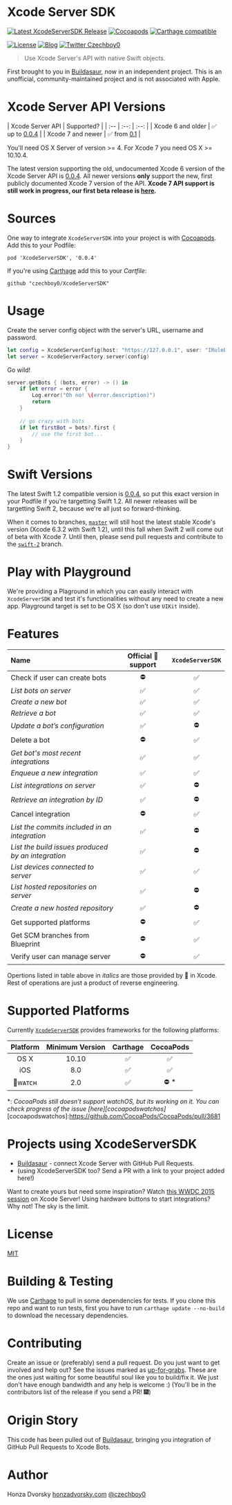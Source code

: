 # Xcode Server SDK

[![Latest XcodeServerSDK Release](https://img.shields.io/github/release/czechboy0/XcodeServerSDK.svg)](https://github.com/czechboy0/XcodeServerSDK/releases/latest)
[![Cocoapods](https://img.shields.io/cocoapods/v/XcodeServerSDK.svg)](https://cocoapods.org/pods/XcodeServerSDK) [![Carthage compatible](https://img.shields.io/badge/Carthage-compatible-4BC51D.svg?style=flat)](https://github.com/Carthage/Carthage)<br />

[![License](https://img.shields.io/badge/license-MIT-blue.svg)](http://en.wikipedia.org/wiki/MIT_License)
[![Blog](https://img.shields.io/badge/blog-honzadvorsky.com-green.svg)](http://honzadvorsky.com)
[![Twitter Czechboy0](https://img.shields.io/badge/twitter-czechboy0-green.svg)](http://twitter.com/czechboy0)

> Use Xcode Server's API with native Swift objects.

First brought to you in [Buildasaur](https://github.com/czechboy0/Buildasaur), now in an independent project.
This is an unofficial, community-maintained project and is not associated with Apple.

# Xcode Server API Versions
| Xcode Server API | Supported? |
| :-- | :--: | :--: |
| Xcode 6 and older | :white_check_mark: up to [0.0.4](https://github.com/czechboy0/XcodeServerSDK/releases/tag/0.0.4) |
| Xcode 7 and newer | :white_check_mark: from [0.1](https://github.com/czechboy0/XcodeServerSDK/releases/tag/v0.1-beta1) |

You'll need OS X Server of version >= 4. For Xcode 7 you need OS X >= 10.10.4.

The latest version supporting the old, undocumented Xcode 6 version of the Xcode Server API is [0.0.4](https://github.com/czechboy0/XcodeServerSDK/tree/0.0.4). All newer versions **only** support the new, first publicly documented Xcode 7 version of the API. **Xcode 7 API support is still work in progress, our first beta release is [here](https://github.com/czechboy0/XcodeServerSDK/releases/tag/v0.1-beta1).**

# Sources
One way to integrate `XcodeServerSDK` into your project is with [Cocoapods](https://github.com/CocoaPods/CocoaPods). Add this to your Podfile:

```
pod 'XcodeServerSDK', '0.0.4'
```

If you're using [Carthage](https://github.com/Carthage/Carthage) add this to your *Cartfile*:

```
github "czechboy0/XcodeServerSDK"
```

# Usage

Create the server config object with the server's URL, username and password.
```swift
let config = XcodeServerConfig(host: "https://127.0.0.1", user: "IRuleBots", password: "superSecr3t")
let server = XcodeServerFactory.server(config)
```

Go wild!
```swift
server.getBots { (bots, error) -> () in
    if let error = error {
        Log.error("Oh no! \(error.description)")
        return
    }
    
    // go crazy with bots
    if let firstBot = bots?.first {
        // use the first bot...
    }
}
```

# Swift Versions
The latest Swift 1.2 compatible version is [0.0.4](https://github.com/czechboy0/XcodeServerSDK/tree/0.0.4), so put this exact version in your Podfile if you're targetting Swift 1.2. All newer releases will be targetting Swift 2, because we're all just so forward-thinking.

When it comes to branches, [`master`](https://github.com/czechboy0/XcodeServerSDK/tree/master) will still host the latest stable Xcode's version (Xcode 6.3.2 with Swift 1.2), until this fall when Swift 2 will come out of beta with Xcode 7. Until then, please send pull requests and contribute to the [`swift-2`](https://github.com/czechboy0/XcodeServerSDK/tree/swift-2) branch.

# Play with Playground

We're providing a Plaground in which you can easily interact with `XcodeServerSDK` and test it's functionalities without any need to create a new app. Playground target is set to be OS X (so don't use `UIKit` inside).

# Features

| Name | Official  support | `XcodeServerSDK` |
| :-- | :--: | :--: |
| Check if user can create bots | :no_entry: | :white_check_mark: |
| _List bots on server_ | :white_check_mark: | :white_check_mark: |
| _Create a new bot_ | :white_check_mark: | :white_check_mark: |
| _Retrieve a bot_ | :white_check_mark: | :white_check_mark: |
| _Update a bot’s configuration_ | :white_check_mark: | :no_entry: |
| Delete a bot | :no_entry: | :white_check_mark: |
| _Get bot's most recent integrations_ | :white_check_mark: | :white_check_mark: |
| _Enqueue a new integration_ | :white_check_mark: | :white_check_mark: |
| _List integrations on server_ | :white_check_mark: | :no_entry: |
| _Retrieve an integration by ID_ | :white_check_mark: | :no_entry: |
| Cancel integration | :no_entry: | :white_check_mark: |
| _List the commits included in an integration_ | :white_check_mark: | :no_entry: |
| _List the build issues produced by an integration_ | :white_check_mark: | :no_entry: |
| _List devices connected to server_ | :white_check_mark: | :white_check_mark: |
| _List hosted repositories on server_ | :white_check_mark: | :no_entry: |
| _Create a new hosted repository_ | :white_check_mark: | :no_entry: |
| Get supported platforms | :no_entry: | :white_check_mark: |
| Get SCM branches from Blueprint | :no_entry: | :white_check_mark: |
| Verify user can manage server | :no_entry: | :white_check_mark: |

Opertions listed in table above in _italics_ are those provided by  in Xcode. Rest of operations are just a product of reverse engineering.

# Supported Platforms

Currently [`XcodeServerSDK`][xcodeserversdk] provides frameworks for the following platforms:

| Platform | Minimum Version | Carthage | CocoaPods |
|:--:|:--:|:--:|:--:|
|OS X | 10.10| :white_check_mark: | :white_check_mark: |
|iOS | 8.0| :white_check_mark: | :white_check_mark: |
|ᴡᴀᴛᴄʜ | 2.0 | :white_check_mark: | :no_entry: * |

*: _CocoaPods still doesn't support watchOS, but its working on it. You can check progress of the issue [here][cocoapodswatchos]_
[cocoapodswatchos]:https://github.com/CocoaPods/CocoaPods/pull/3681

# Projects using XcodeServerSDK
- [Buildasaur](https://github.com/czechboy0/Buildasaur) - connect Xcode Server with GitHub Pull Requests.
- (using XcodeServerSDK too? Send a PR with a link to your project added here!)

Want to create yours but need some inspiration? Watch [this WWDC 2015 session](https://developer.apple.com/videos/wwdc/2015/?id=410) on Xcode Server!
Using hardware buttons to start integrations? Why not! The sky is the limit.

# License
[MIT](https://github.com/czechboy0/XcodeServerSDK/blob/master/LICENSE)

# Building & Testing
We use [Carthage](https://github.com/Carthage/Carthage) to pull in some dependencies for tests. If you clone this repo and want to run tests, first you have to run `carthage update --no-build` to download the necessary dependencies.

# Contributing
Create an issue or (preferably) send a pull request.
Do you just want to get involved and help out? See the issues marked as [up-for-grabs](https://github.com/czechboy0/XcodeServerSDK/labels/up-for-grabs). These are the ones just waiting for some beautiful soul like you to build/fix it. We just don't have enough bandwidth and any help is welcome :) (You'll be in the contributors list of the release if you send a PR! :fireworks:)

# Origin Story
This code has been pulled out of [Buildasaur](https://github.com/czechboy0/Buildasaur), bringing you integration of GitHub Pull Requests to Xcode Bots.

# Author
Honza Dvorsky
[honzadvorsky.com](http://honzadvorsky.com)
[@czechboy0](https://twitter.com/czechboy0)

[xcodeserversdk]:https://github.com/czechboy0/XcodeServerSDK
